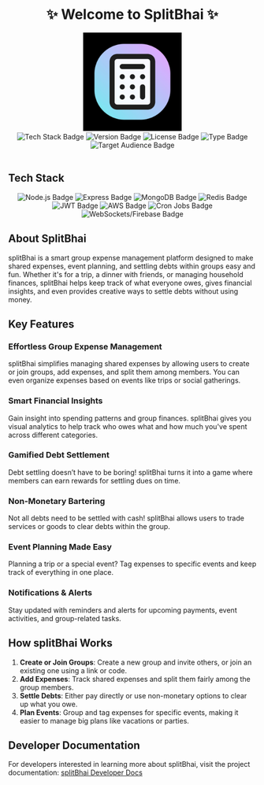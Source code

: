 <h1 align="center">
  ✨ Welcome to SplitBhai ✨
</h1>

<div align="center">
  <img src="/public/splitBhai_logo.jpeg" alt="splitBhai Logo" width="200px" height="200px" />
</div>

<div align="center">
  <img src="https://img.shields.io/badge/Tech_Stack-Node.js%2FExpress%2C%20MongoDB%2C%20Redis%2C%20JWT%2C%20AWS%2C%20Cron%20Jobs%2C%20WebSockets%2FFirebase-blue" alt="Tech Stack Badge" />
  <img src="https://img.shields.io/badge/Version-1.0.0-green" alt="Version Badge" />
  <img src="https://img.shields.io/badge/License-MIT-orange" alt="License Badge" />
  <img src="https://img.shields.io/badge/Type-Web%20Application-purple" alt="Type Badge" />
  <img src="https://img.shields.io/badge/For-Group%20Expense%20Management-color" alt="Target Audience Badge" />
</div>

<br />

## Tech Stack

<div align="center">
  <img src="https://img.shields.io/badge/Node.js-%2333cc33.svg?&style=for-the-badge&logo=node.js&logoColor=white" alt="Node.js Badge" />
  <img src="https://img.shields.io/badge/Express-%23404d59.svg?&style=for-the-badge&logo=express&logoColor=white" alt="Express Badge" />
  <img src="https://img.shields.io/badge/MongoDB-%2347A248.svg?&style=for-the-badge&logo=mongodb&logoColor=white" alt="MongoDB Badge" />
  <img src="https://img.shields.io/badge/Redis-%23D52B1E.svg?&style=for-the-badge&logo=redis&logoColor=white" alt="Redis Badge" />
  <img src="https://img.shields.io/badge/JWT-%23F7A3A3.svg?&style=for-the-badge&logo=json-web-tokens&logoColor=white" alt="JWT Badge" />
  <img src="https://img.shields.io/badge/AWS-%23FF9900.svg?&style=for-the-badge&logo=amazonaws&logoColor=white" alt="AWS Badge" />
  <img src="https://img.shields.io/badge/Cron%20Jobs-%23E8E8E8.svg?&style=for-the-badge&logo=cron&logoColor=black" alt="Cron Jobs Badge" />
  <img src="https://img.shields.io/badge/WebSockets%2FFirebase-%23FFCA28.svg?&style=for-the-badge&logo=firebase&logoColor=black" alt="WebSockets/Firebase Badge" />
</div>

## About SplitBhai

splitBhai is a smart group expense management platform designed to make shared expenses, event planning, and settling debts within groups easy and fun. Whether it's for a trip, a dinner with friends, or managing household finances, splitBhai helps keep track of what everyone owes, gives financial insights, and even provides creative ways to settle debts without using money.

## Key Features

### Effortless Group Expense Management

splitBhai simplifies managing shared expenses by allowing users to create or join groups, add expenses, and split them among members. You can even organize expenses based on events like trips or social gatherings.

### Smart Financial Insights

Gain insight into spending patterns and group finances. splitBhai gives you visual analytics to help track who owes what and how much you've spent across different categories.

### Gamified Debt Settlement

Debt settling doesn’t have to be boring! splitBhai turns it into a game where members can earn rewards for settling dues on time.

### Non-Monetary Bartering

Not all debts need to be settled with cash! splitBhai allows users to trade services or goods to clear debts within the group.

### Event Planning Made Easy

Planning a trip or a special event? Tag expenses to specific events and keep track of everything in one place.

### Notifications & Alerts

Stay updated with reminders and alerts for upcoming payments, event activities, and group-related tasks.

## How splitBhai Works

1.  **Create or Join Groups**: Create a new group and invite others, or join an existing one using a link or code.
2.  **Add Expenses**: Track shared expenses and split them fairly among the group members.
3.  **Settle Debts**: Either pay directly or use non-monetary options to clear up what you owe.
4.  **Plan Events**: Group and tag expenses for specific events, making it easier to manage big plans like vacations or parties.

## Developer Documentation

For developers interested in learning more about splitBhai, visit the project documentation: [splitBhai Developer Docs](https://github.com/abhiraj-ku/splitBhai/blob/main/docs/Project.md)
